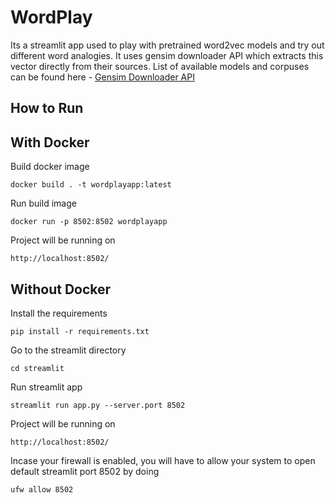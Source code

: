 # WordPlay
Its a streamlit app used to play with pretrained word2vec models and try out different word analogies.
It uses gensim downloader API which extracts this vector directly from their sources.
List of available models and corpuses can be found here - [Gensim Downloader API](https://github.com/RaRe-Technologies/gensim-data)

## How to Run

## With Docker
Build docker image
```
docker build . -t wordplayapp:latest
```
Run build image
```
docker run -p 8502:8502 wordplayapp
```
Project will be running on
```
http://localhost:8502/
```

## Without Docker
Install the requirements
```
pip install -r requirements.txt
```
Go to the streamlit directory
```
cd streamlit
```
Run streamlit app
```
streamlit run app.py --server.port 8502
```
Project will be running on
```
http://localhost:8502/
```
Incase your firewall is enabled, you will have to allow your system to open default streamlit port 8502 by doing
```
ufw allow 8502
```
